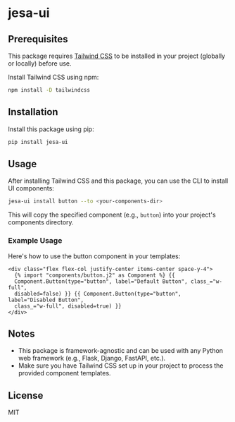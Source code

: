 # jesa-ui

## Prerequisites

This package requires [Tailwind CSS](https://tailwindcss.com/) to be installed in your project (globally or locally) before use.

Install Tailwind CSS using npm:

```sh
npm install -D tailwindcss
```

## Installation

Install this package using pip:

```sh
pip install jesa-ui
```

## Usage

After installing Tailwind CSS and this package, you can use the CLI to install UI components:

```sh
jesa-ui install button --to <your-components-dir>
```

This will copy the specified component (e.g., `button`) into your project's components directory.

### Example Usage

Here's how to use the button component in your templates:

```jinja
<div class="flex flex-col justify-center items-center space-y-4">
  {% import "components/button.j2" as Component %} {{
  Component.Button(type="button", label="Default Button", class_="w-full",
  disabled=false) }} {{ Component.Button(type="button", label="Disabled Button",
  class_="w-full", disabled=true) }}
</div>
```

## Notes

- This package is framework-agnostic and can be used with any Python web framework (e.g., Flask, Django, FastAPI, etc.).
- Make sure you have Tailwind CSS set up in your project to process the provided component templates.

## License

MIT
